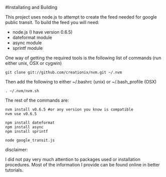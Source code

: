 #Installating and Building

This project uses node.js to attempt to create the feed needed for google public transit. 
To build the feed you will need:

* node.js (I have version 0.6.5)
* dateformat module
* async module
* sprintf module

One way of getting the required tools is the following list of commands (run either unix, OSX or cygwin)

```shell
git clone git://github.com/creationix/nvm.git ~/.nvm
```

Then add the following to either ~/.bashrc (unix) or ~/.bash_profile (OSX)

```shell
. ~/.nvm/nvm.sh
```

The rest of the commands are:

```shell
nvm install v0.6.5 #or any version you know is compatible
nvm use v0.6.5

npm install dateformat
npm install async
npm install sprintf

node google_transit.js
```

disclaimer:

I did not pay very much attention to packages used or installation procedures. Most of the information I provide can be found online in better tutorials.